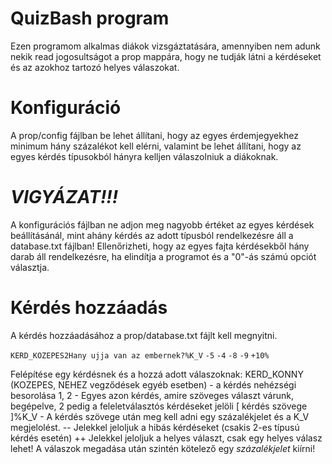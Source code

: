 # QuizBash program


Ezen programom alkalmas diákok vizsgáztatására, amennyiben nem adunk nekik read jogosultságot a prop mappára, hogy ne tudják látni a kérdéseket és az azokhoz tartozó helyes válaszokat.

# Konfiguráció
A prop/config fájlban be lehet állítani, hogy az egyes érdemjegyekhez minimum hány százalékot kell elérni, valamint be lehet állítani, hogy az egyes kérdés típusokból hányra kelljen válaszolniuk a diákoknak. 
# *VIGYÁZAT!!!*
A konfigurációs fájlban ne adjon meg nagyobb értéket az egyes kérdések beállításánál, mint ahány kérdés az adott típusból rendelkezésre áll a database.txt fájlban! Ellenőrizheti, hogy az egyes fajta kérdésekből hány darab áll rendelkezésre, ha elindítja a programot és a "0"-ás számú opciót választja.
# Kérdés hozzáadás
A kérdés hozzáadásához a prop/database.txt fájlt kell megnyitni.

`KERD_KOZEPES2Hany ujja van az embernek?%K_V`
`-5`
`-4`
`-8`
`-9`
`+10%`

Felépítése egy kérdésnek és a hozzá adott válaszoknak:
KERD_KONNY (KOZEPES, NEHEZ vegződések egyéb esetben) - a kérdés nehézségi besorolása
1, 2 - Egyes azon kérdés, amire szöveges választ várunk, begépelve, 2 pedig a feleletválasztós kérdéseket jelöli
[ kérdés szövege ]%K_V - A kérdés szövege után meg kell adni egy százalékjelet és a K_V megjelolést.
-- Jelekkel jeloljuk a hibás kérdéseket (csakis 2-es típusú kérdés esetén)
++ Jelekkel jeloljuk a helyes választ, csak egy helyes válasz lehet!
A válaszok megadása után szintén kötelező egy *százalékjelet* kiírni!

